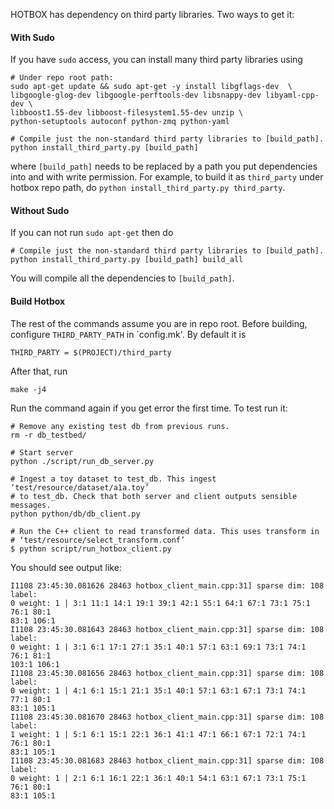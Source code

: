 HOTBOX has dependency on third party libraries. Two ways to get it:

#### With Sudo
If you have `sudo` access, you can install many third party libraries using
```
# Under repo root path:
sudo apt-get update && sudo apt-get -y install libgflags-dev  \
libgoogle-glog-dev libgoogle-perftools-dev libsnappy-dev libyaml-cpp-dev \
libboost1.55-dev libboost-filesystem1.55-dev unzip \
python-setuptools autoconf python-zmq python-yaml

# Compile just the non-standard third party libraries to [build_path].
python install_third_party.py [build_path]
```
where `[build_path]` needs to be replaced by a path you put dependencies into
and with write permission. For example, to build it as `third_party` under
hotbox repo path, do `python install_third_party.py third_party`.

#### Without Sudo
If you can not run `sudo apt-get` then do
```
# Compile just the non-standard third party libraries to [build_path].
python install_third_party.py [build_path] build_all
```
You will compile all the dependencies to `[build_path]`.


#### Build Hotbox
The rest of the commands assume you are in repo root. Before building,
configure `THIRD_PARTY_PATH` in `config.mk'. By default it is
```
THIRD_PARTY = $(PROJECT)/third_party
```
After that, run
```
make -j4
```
Run the command again if you get error the first time. To test run it:
```
# Remove any existing test db from previous runs.
rm -r db_testbed/

# Start server
python ./script/run_db_server.py

# Ingest a toy dataset to test_db. This ingest ‘test/resource/dataset/a1a.toy’
# to test_db. Check that both server and client outputs sensible messages.
python python/db/db_client.py

# Run the C++ client to read transformed data. This uses transform in
# ‘test/resource/select_transform.conf’
$ python script/run_hotbox_client.py
```
You should see output like:
```
I1108 23:45:30.081626 28463 hotbox_client_main.cpp:31] sparse dim: 108 label:
0 weight: 1 | 3:1 11:1 14:1 19:1 39:1 42:1 55:1 64:1 67:1 73:1 75:1 76:1 80:1
83:1 106:1
I1108 23:45:30.081643 28463 hotbox_client_main.cpp:31] sparse dim: 108 label:
0 weight: 1 | 3:1 6:1 17:1 27:1 35:1 40:1 57:1 63:1 69:1 73:1 74:1 76:1 81:1
103:1 106:1
I1108 23:45:30.081656 28463 hotbox_client_main.cpp:31] sparse dim: 108 label:
0 weight: 1 | 4:1 6:1 15:1 21:1 35:1 40:1 57:1 63:1 67:1 73:1 74:1 77:1 80:1
83:1 105:1
I1108 23:45:30.081670 28463 hotbox_client_main.cpp:31] sparse dim: 108 label:
1 weight: 1 | 5:1 6:1 15:1 22:1 36:1 41:1 47:1 66:1 67:1 72:1 74:1 76:1 80:1
83:1 105:1
I1108 23:45:30.081683 28463 hotbox_client_main.cpp:31] sparse dim: 108 label:
0 weight: 1 | 2:1 6:1 16:1 22:1 36:1 40:1 54:1 63:1 67:1 73:1 75:1 76:1 80:1
83:1 105:1
```
